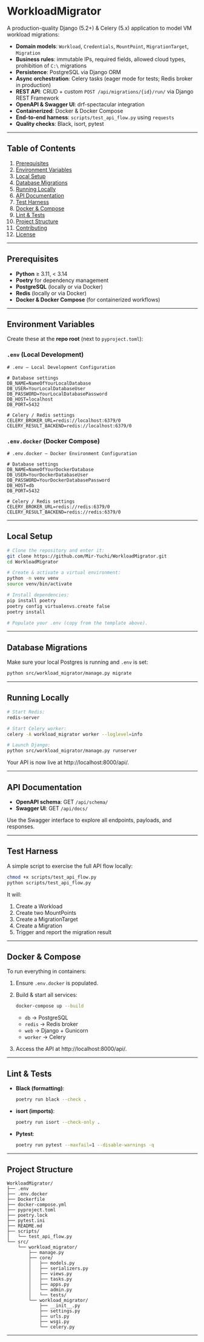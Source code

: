 # WorkloadMigrator

A production-quality Django (5.2+) & Celery (5.x) application to model VM workload migrations:

- **Domain models**: `Workload`, `Credentials`, `MountPoint`, `MigrationTarget`, `Migration`  
- **Business rules**: immutable IPs, required fields, allowed cloud types, prohibition of `C:\` migrations  
- **Persistence**: PostgreSQL via Django ORM  
- **Async orchestration**: Celery tasks (eager mode for tests; Redis broker in production)  
- **REST API**: CRUD + custom `POST /api/migrations/{id}/run/` via Django REST Framework  
- **OpenAPI & Swagger UI**: drf-spectacular integration  
- **Containerized**: Docker & Docker Compose  
- **End-to-end harness**: `scripts/test_api_flow.py` using `requests`  
- **Quality checks**: Black, isort, pytest  

---

## Table of Contents

1. [Prerequisites](#prerequisites)  
2. [Environment Variables](#environment-variables)  
3. [Local Setup](#local-setup)  
4. [Database Migrations](#database-migrations)  
5. [Running Locally](#running-locally)  
6. [API Documentation](#api-documentation)  
7. [Test Harness](#test-harness)  
8. [Docker & Compose](#docker--compose)  
9. [Lint & Tests](#lint--tests)  
10. [Project Structure](#project-structure)  
11. [Contributing](#contributing)  
12. [License](#license)  

---

## Prerequisites

- **Python** ≥ 3.11, < 3.14  
- **Poetry** for dependency management  
- **PostgreSQL** (locally or via Docker)  
- **Redis** (locally or via Docker)  
- **Docker & Docker Compose** (for containerized workflows)  

---

## Environment Variables

Create these at the **repo root** (next to `pyproject.toml`):

### `.env` (Local Development)

```dotenv
# .env — Local Development Configuration

# Database settings
DB_NAME=NameOfYourLocalDatabase
DB_USER=YourLocalDatabaseUser
DB_PASSWORD=YourLocalDatabasePassword
DB_HOST=localhost
DB_PORT=5432

# Celery / Redis settings
CELERY_BROKER_URL=redis://localhost:6379/0
CELERY_RESULT_BACKEND=redis://localhost:6379/0
```

### `.env.docker` (Docker Compose)

```dotenv
# .env.docker — Docker Environment Configuration

# Database settings
DB_NAME=NameOfYourDockerDatabase
DB_USER=YourDockerDatabaseUser
DB_PASSWORD=YourDockerDatabasePassword
DB_HOST=db
DB_PORT=5432

# Celery / Redis settings
CELERY_BROKER_URL=redis://redis:6379/0
CELERY_RESULT_BACKEND=redis://redis:6379/0
```

---

## Local Setup

```bash
# Clone the repository and enter it:
git clone https://github.com/Mir-Yuchi/WorkloadMigrator.git
cd WorkloadMigrator

# Create & activate a virtual environment:
python -m venv venv
source venv/bin/activate

# Install dependencies:
pip install poetry
poetry config virtualenvs.create false
poetry install

# Populate your .env (copy from the template above).
```

---

## Database Migrations

Make sure your local Postgres is running and `.env` is set:

```bash
python src/workload_migrator/manage.py migrate
```

---

## Running Locally

```bash
# Start Redis:
redis-server

# Start Celery worker:
celery -A workload_migrator worker --loglevel=info

# Launch Django:
python src/workload_migrator/manage.py runserver
```

Your API is now live at http://localhost:8000/api/.

---

## API Documentation

- **OpenAPI schema**: GET `/api/schema/`  
- **Swagger UI**: GET `/api/docs/`  

Use the Swagger interface to explore all endpoints, payloads, and responses.

---

## Test Harness

A simple script to exercise the full API flow locally:

```bash
chmod +x scripts/test_api_flow.py
python scripts/test_api_flow.py
```

It will:

1. Create a Workload  
2. Create two MountPoints  
3. Create a MigrationTarget  
4. Create a Migration  
5. Trigger and report the migration result  

---

## Docker & Compose

To run everything in containers:

1. Ensure `.env.docker` is populated.  
2. Build & start all services:

   ```bash
   docker-compose up --build
   ```

   - `db` → PostgreSQL  
   - `redis` → Redis broker  
   - `web` → Django + Gunicorn  
   - `worker` → Celery  

3. Access the API at http://localhost:8000/api/.

---

## Lint & Tests

- **Black (formatting)**:

  ```bash
  poetry run black --check .
  ```

- **isort (imports)**:

  ```bash
  poetry run isort --check-only .
  ```

- **Pytest**:

  ```bash
  poetry run pytest --maxfail=1 --disable-warnings -q
  ```

---

## Project Structure

```
WorkloadMigrator/
├── .env
├── .env.docker
├── Dockerfile
├── docker-compose.yml
├── pyproject.toml
├── poetry.lock
├── pytest.ini
├── README.md
├── scripts/
│   └── test_api_flow.py
└── src/
    └── workload_migrator/
        ├── manage.py
        ├── core/
        │   ├── models.py
        │   ├── serializers.py
        │   ├── views.py
        │   ├── tasks.py
        │   ├── apps.py
        │   └── admin.py
        │   └── tests/
        └── workload_migrator/
            ├── __init__.py
            ├── settings.py
            ├── urls.py
            ├── wsgi.py
            └── celery.py
```

---


